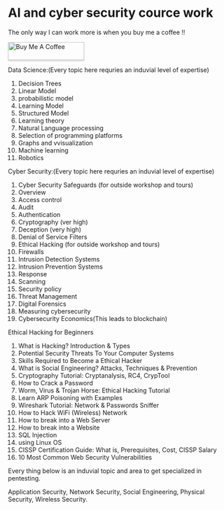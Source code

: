 # AI and cyber security cource work

The only way I can work more is when you buy me a coffee !!

<a href="https://www.buymeacoffee.com/gbraad" target="_blank"><img src="https://www.buymeacoffee.com/assets/img/custom_images/orange_img.png" alt="Buy Me A Coffee" style="height: 41px !important;width: 174px !important;box-shadow: 0px 3px 2px 0px rgba(190, 190, 190, 0.5) !important;-webkit-box-shadow: 0px 3px 2px 0px rgba(190, 190, 190, 0.5) !important;" ></a>

<script data-name="BMC-Widget" src="https://cdnjs.buymeacoffee.com/1.0.0/widget.prod.min.js" data-id="vishchintu" data-description="Support me on Buy me a coffee!" data-message="Thank you for visiting. You can now buy me a coffee!" data-color="#FF813F" data-position="right" data-x_margin="18" data-y_margin="18"></script>

Data Science:(Every topic here requries an induvial level of expertise)

1. Decision Trees
2. Linear Model
3. probabilistic model
4. Learning Model
5. Structured Model
6. Learning theory
7. Natural Language processing
8. Selection of programming platforms
9. Graphs and vvisualization
10. Machine learning
11. Robotics

Cyber Security:(Every topic here requries an induvial level of expertise)

1. Cyber Security Safeguards (for outside workshop and tours)
2. Overview 
3. Access control 
4. Audit 
5. Authentication 
6. Cryptography (ver high) 
7. Deception (very high)
8. Denial of Service Filters 
9. Ethical Hacking (for outside workshop and tours)
10. Firewalls 
11. Intrusion Detection Systems
12. Intrusion Prevention Systems  
13. Response 
14. Scanning 
15. Security policy 
16. Threat Management
17. Digital Forensics
18. Measuring cybersecurity
19. Cybersecurity Economics(This leads to blockchain)

Ethical Hacking for Beginners

1. What is Hacking? Introduction & Types
2. Potential Security Threats To Your Computer Systems
3. Skills Required to Become a Ethical Hacker
4. What is Social Engineering? Attacks, Techniques & Prevention
5. Cryptography Tutorial: Cryptanalysis, RC4, CrypTool
6. How to Crack a Password
7. Worm, Virus & Trojan Horse: Ethical Hacking Tutorial
8. Learn ARP Poisoning with Examples
9. Wireshark Tutorial: Network & Passwords Sniffer
10. How to Hack WiFi (Wireless) Network
11. How to break into a Web Server
12. How to break into a Website
13. SQL Injection
14. using Linux OS
15. CISSP Certification Guide: What is, Prerequisites, Cost, CISSP Salary
16. 10 Most Common Web Security Vulnerabilities

Every thing below is an induvial topic and area to get specialized in pentesting.

Application Security,
Network Security,
Social Engineering,
Physical Security,
Wireless Security.
